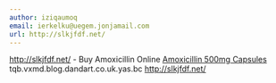 ```yaml
---
author: iziqaumoq
email: ierkelku@uegem.jonjamail.com
url: http://slkjfdf.net/
---
```


http://slkjfdf.net/ - Buy Amoxicillin Online <a href="http://slkjfdf.net/">Amoxicillin 500mg Capsules</a> tqb.vxmd.blog.dandart.co.uk.yas.bc http://slkjfdf.net/